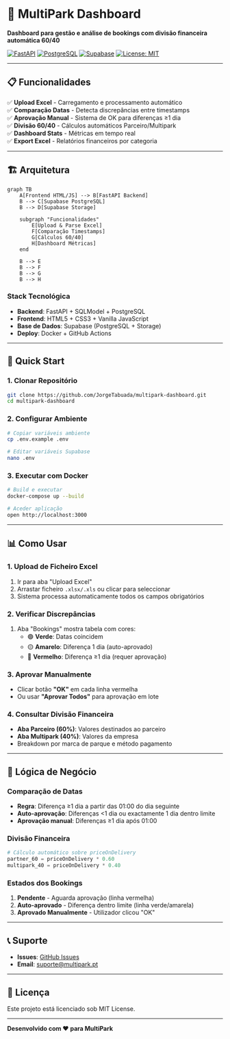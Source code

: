 # 🚗 MultiPark Dashboard

**Dashboard para gestão e análise de bookings com divisão financeira automática 60/40**

[![FastAPI](https://img.shields.io/badge/FastAPI-0.104.1-009688.svg)](https://fastapi.tiangolo.com)
[![PostgreSQL](https://img.shields.io/badge/PostgreSQL-15-316192.svg)](https://postgresql.org)
[![Supabase](https://img.shields.io/badge/Supabase-Ready-3ECF8E.svg)](https://supabase.com)
[![License: MIT](https://img.shields.io/badge/License-MIT-yellow.svg)](https://opensource.org/licenses/MIT)

---

## 📋 **Funcionalidades**

✅ **Upload Excel** - Carregamento e processamento automático  
✅ **Comparação Datas** - Detecta discrepâncias entre timestamps  
✅ **Aprovação Manual** - Sistema de OK para diferenças ≥1 dia  
✅ **Divisão 60/40** - Cálculos automáticos Parceiro/Multipark  
✅ **Dashboard Stats** - Métricas em tempo real  
✅ **Export Excel** - Relatórios financeiros por categoria  

---

## 🏗️ **Arquitetura**

```mermaid
graph TB
    A[Frontend HTML/JS] --> B[FastAPI Backend]
    B --> C[Supabase PostgreSQL]
    B --> D[Supabase Storage]
    
    subgraph "Funcionalidades"
        E[Upload & Parse Excel]
        F[Comparação Timestamps]
        G[Cálculos 60/40]
        H[Dashboard Métricas]
    end
    
    B --> E
    B --> F
    B --> G
    B --> H
```

### **Stack Tecnológica**
- **Backend**: FastAPI + SQLModel + PostgreSQL
- **Frontend**: HTML5 + CSS3 + Vanilla JavaScript  
- **Base de Dados**: Supabase (PostgreSQL + Storage)
- **Deploy**: Docker + GitHub Actions

---

## 🚀 **Quick Start**

### **1. Clonar Repositório**
```bash
git clone https://github.com/JorgeTabuada/multipark-dashboard.git
cd multipark-dashboard
```

### **2. Configurar Ambiente**
```bash
# Copiar variáveis ambiente
cp .env.example .env

# Editar variáveis Supabase
nano .env
```

### **3. Executar com Docker**
```bash
# Build e executar
docker-compose up --build

# Aceder aplicação
open http://localhost:3000
```

---

## 📊 **Como Usar**

### **1. Upload de Ficheiro Excel**
1. Ir para aba "Upload Excel"
2. Arrastar ficheiro `.xlsx/.xls` ou clicar para seleccionar
3. Sistema processa automaticamente todos os campos obrigatórios

### **2. Verificar Discrepâncias**
1. Aba "Bookings" mostra tabela com cores:
   - 🟢 **Verde**: Datas coincidem
   - 🟡 **Amarelo**: Diferença 1 dia (auto-aprovado)  
   - 🔴 **Vermelho**: Diferença ≥1 dia (requer aprovação)

### **3. Aprovar Manualmente**
- Clicar botão **"OK"** em cada linha vermelha
- Ou usar **"Aprovar Todos"** para aprovação em lote

### **4. Consultar Divisão Financeira**
- **Aba Parceiro (60%)**: Valores destinados ao parceiro
- **Aba Multipark (40%)**: Valores da empresa
- Breakdown por marca de parque e método pagamento

---

## 🔧 **Lógica de Negócio**

### **Comparação de Datas**
- **Regra**: Diferença ≥1 dia a partir das 01:00 do dia seguinte
- **Auto-aprovação**: Diferenças <1 dia ou exactamente 1 dia dentro limite
- **Aprovação manual**: Diferenças ≥1 dia após 01:00

### **Divisão Financeira**
```python
# Cálculo automático sobre priceOnDelivery
partner_60 = priceOnDelivery * 0.60
multipark_40 = priceOnDelivery * 0.40
```

### **Estados dos Bookings**
1. **Pendente** - Aguarda aprovação (linha vermelha)
2. **Auto-aprovado** - Diferença dentro limite (linha verde/amarela)  
3. **Aprovado Manualmente** - Utilizador clicou "OK"

---

## 📞 **Suporte**

- **Issues**: [GitHub Issues](https://github.com/JorgeTabuada/multipark-dashboard/issues)
- **Email**: suporte@multipark.pt

---

## 📄 **Licença**

Este projeto está licenciado sob MIT License.

---

**Desenvolvido com ❤️ para MultiPark**
